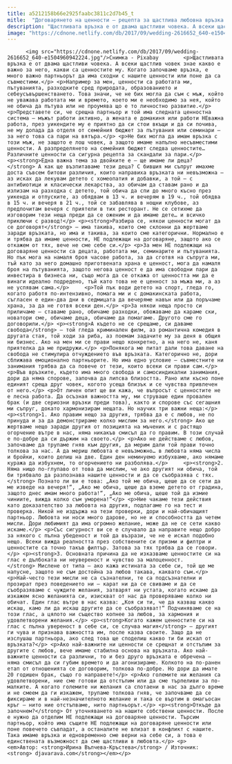 ```yaml
---
title: a5212158b66e2925faabc3811c2d7b45_t
mitle:  "Договарянето на ценности – рецепта за щастлива любовна връзка!"
description: "Щастливата връзка е от двама щастливи човека. А всеки щастлив човек знае какво е важно за него, какви са ценностите му. Когато започваме връзка, е много важно партньорът да има сходни с нашите ценности или поне да са съвместими. Например за мен, ценности са работата ми, пътуванията, разходките сред природата, образованието и себеусъвършенстването. Това значи, …"
image: "https://cdnone.netlify.com/db/2017/09/wedding-2616652_640-e1504960942224.jpg"
---
```


          <img src="https://cdnone.netlify.com/db/2017/09/wedding-2616652_640-e1504960942224.jpg"/>Снимка - Pixabay        <p>Щастливата връзка е от двама щастливи човека. А всеки щастлив човек знае какво е важно за него, какви са ценностите му. Когато започваме връзка, е много важно партньорът да има сходни с нашите ценности или поне да са съвместими.</p> <p>Например за мен, ценности са работата ми, пътуванията, разходките сред природата, образованието и себеусъвършенстването. Това значи, че не бих могла да съм с мъж, който не уважава работата ми и времето, което ми е необходимо за нея, който не обича да пътува или не проумява що е то личностно развитие.</p> <p>Представете си, че срещна партньор и той има следната ценностна система – мъжът работи активно, а жената е домакиня или работи НЕважна работа, през уикендите му е приятно да си стои вкъщи и да си почива, не му допада да отделя от семейния бюджет за пътувания или семинари – за него това са пари на вятъра.</p> <p>Не бих могла да имам връзка с този мъж, не защото е лош човек, а защото имаме напълно несъвместими ценности. А разпределянето на семейния бюджет следва ценностите… Различните ценности са сигурна рецепта за скандали за пари.</p>     <p><strong>Една важна тема за двойките е – ще имаме ли деца?</strong> А как ще възпитаваме тези деца? С бившия ми съпруг имахме доста съвсем битови различия, които направиха връзката ни невъзможна – аз исках да лекувам детето с хомеопатия и добавки, а той – с антибиотици и класически лекарства, аз обичам да ставам рано и да излизам на разходка с детето, той обича да спи до много късно през уикенда и отпуските, аз обядвам в 13 ч. и вечерям в 19 ч., той обядва в 15 ч. и вечеря в 21 ч., той се забавлява в нощни клубове, аз предпочитам вечеря с приятели в тих ресторант. Не се сетихме да изговорим тези неща преди да се оженим и да имаме дете… и всичко приключи с развод!</p> <p><strong>Разбира се, някои ценности могат да се договорят</strong> – има такива, които сме склонни да жертваме заради връзката, но има и такива, за които сме категорични. Нормално е и трябва да имаме ценности, НЕ подлежащи на договаряне, защото ако се откажем от тях, вече не сме себе си.</p> <p>За мен НЕ подлежащи на договаряне ценности са децата, работата ми, семинарите и пътуванията. Но пък мога на намаля броя часове работа, за да сготвя на съпруга ми, тъй като за него домашно приготвената храна е ценност, мога да намаля броя на пътуванията, защото негова ценност е да има свободни пари да инвестира в бизнеса ни, също мога да се откажа от ценността ми да е винаги идеално подредено, тъй като това не е ценност за мъжа ми, а аз не успявам сама.</p>     <p>Той пък води детето на спорт, гледа го, когато работя по-интензивно, помага ми и с домакинската работа, съгласен е един-два дни в седмицата да вечеряме навън или да поръчаме храна, за да не готвя всеки ден.</p> <p>За някои неща просто си приличаме – ставаме рано, обичаме разходки, обожаваме да караме ски, новатори сме, обичаме деца, обичаме да помагаме. Другото сме го договорили.</p> <p><strong>А където не се срещаме, си даваме свобода</strong> – той гледа криминален филм, аз романтична комедия в другата стая, той ходи за риба, аз поемам задачите му за деня в общия ни бизнес. Ако на мен ми се прави нещо конкретно, а на него не, каня приятелка да ме придружи.</p> <p>Понякога ме питат дали това даване на свобода не стимулира отчуждението във връзката. Категорично не, дори сближава емоционално партньорите. Но има едно условие – съвместните ни занимания трябва да са повече от тези, които всеки си прави сам.</p>     <p>Във връзките, където има много свобода и самосиндикални занимания, дори да няма спорове, започва да липсва близостта. Рано или късно поне единият среща друг човек, когото усеща близък и се чувства привлечен от него.</p> <p>От личен опит ще ви кажа, че въпросът с ценностите не е лесна работа. Да осъзная важността му, ми струваше един провален брак (и две сериозни връзки преди това), както и спорове със сегашния ми съпруг, докато хармонизирам нещата. Но научих три важни неща:</p> <p><strong>1. Ако правим нещо за другия, трябва да е с любов, не по принуда и за да демонстрираме колко мислим за него.</strong> Ако ще жертваме нещо заради другия от позицията на мъченик и с растящо огорчение вътре в нас, няма никакъв смисъл да го правим. В този случай е по-добре да си държим на своето.</p> <p>Ако не действаме с любов, започваме да трупаме гняв към другия, да мерим дали той прави точно толкова за нас. А да мериш любовта е невъзможно… в любовта няма числа и бройки, които делиш на две. Един ден неминуемо избухваме, ако нямаме куража да избухнем, то огорчението ни разболява.</p>     <p><strong>2. Няма нищо по-глупаво от това да мислим, че ако другият ни обича, той би трябвало да разпознава нашите ценности и да се съобразява с тях.</strong> Познато ли ви е това: „Ако той ме обича, щеше да се сети да ме изведе на вечеря!“, „Ако ме обича, щеше да вземе детето от градина, защото днес имам много работа!“, „Ако ме обича, щеше той да измие чиниите, вижда колко съм уморена!“</p> <p>Ние чакаме тези действия като доказателство за любовта на другия, подлагаме го на тест и проверка. Никой не издържа на тези проверки, дори и най-обичащият партньор. Любовта ни носи много дарове, но не и способността да четем мисли. Дори любимият да има огромно желание, може да не се сети какво искаме.</p> <p>Със сигурност ви се е случвало да направите нещо добро за някого с пълна убеденост и той да възрази, че не е искал подобно нещо. Всеки вижда реалността през собствените си призми и филтри и ценностите са точно такъв филтър. Затова за тях трябва да се говори.</p> <p><strong>3. Основната причина да не изказваме ценностите си на глас е дълбоката ни неувереност и чувство за малоценност.</strong> Мислене от типа – ако кажа истината за себе си, той ще ме напусне, защото не съм достойна за любов такава, каквато съм.</p>     <p>Най-често тези мисли не са съзнателни, те са подсъзнателни и прозират през поведението ни – карат ни да се свиваме и да се съобразяваме с чуждите желания, затварят ни устата, когато искаме да изкажем ясно желанията си, изискват от нас да проверяваме колко ни обичат. Един глас вътре в нас казва: „Коя си ти, че да казваш какво искаш, камо ли да искаш другите да се съобразяват!“ Подчиняваме се на този глас, а цялото ни същество копнее за любов, за хармония и удовлетворени желания.</p> <p><strong>Когато кажем ценностите си на глас с пълна увереност в себе си, се случва магия</strong> – другият ги чува и признава важността им, после казва своите. Защо да не изслушаш партньора, ако след това ще споделиш какво ти би искал от връзката?</p> <p>Ако най-важните ни ценности се срещнат и отстъпим за другите с любов, вече имаме стабилна основа на връзката. Ако най-важните ценности са различни, то и без друго връзката е обречена – няма смисъл да си губим времето и да агонизираме. Колкото на по-ранен етап от отношенията се договорим, толкова по-добре. Но дори да имате 20 годишен брак, също го направете!</p> <p>Ако големите ни желания са удовлетворени, ние сме готови да отстъпим или да сме търпеливи за по-малките. А когато големите ни желания са спотаени в нас за дълго време и не смеем да ги изкажем, трупаме толкова гняв, че започваме да се фиксираме и в най-незначителното желание и така се въртим в омагьосан кръг – нито ние отстъпваме, нито партньорът.</p> <p><strong>Откъде да започнем?</strong> От уточняването на нашите собствени ценности. После е нужно да отделим НЕ подлежащи на договаряне ценности. Търсим партньор, който има същите НЕ подлежащи на договаряне ценности или поне повечето съвпадат, а останалите не влизат в конфликт с нашите. Така имаме връзка и едновременно сме верни на себе си, а това е единствената възможност да сме щастливи в любовта.</p> <p><em>Автор: <strong>Ирина Вълчева-Кръстева</strong> / Източник:<strong> djavarava.com</strong></em></p>        